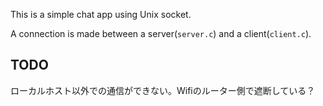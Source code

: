 This is a simple chat app using Unix socket.

A connection is made between a server(`server.c`) and a client(`client.c`).

## TODO
ローカルホスト以外での通信ができない。Wifiのルーター側で遮断している？
